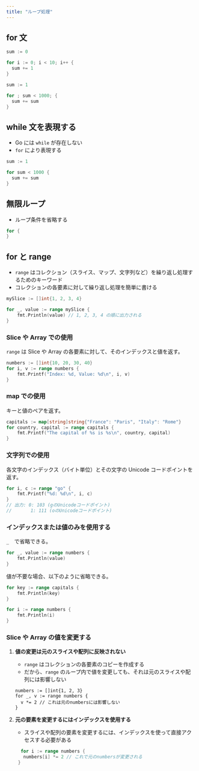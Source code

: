 ```yaml
---
title: "ループ処理"
---
```


## for 文

```go
sum := 0

for i := 0; i < 10; i++ {
  sum += 1
}
```

```go
sum := 1

for ; sum < 1000; {
  sum += sum
}
```

## while 文を表現する

- Go には `while` が存在しない
- `for` により表現する

```go
sum := 1

for sum < 1000 {
  sum += sum
}
```

## 無限ループ

- ループ条件を省略する

```go
for {
}
```

## for と range

- `range` はコレクション（スライス、マップ、文字列など）を繰り返し処理するためのキーワード
- コレクションの各要素に対して繰り返し処理を簡単に書ける

```go
mySlice := []int{1, 2, 3, 4}

for _, value := range mySlice {
    fmt.Println(value) // 1, 2, 3, 4 の順に出力される
}
```

### Slice や Array での使用

`range` は Slice や Array の各要素に対して、そのインデックスと値を返す。

```go
numbers := []int{10, 20, 30, 40}
for i, v := range numbers {
    fmt.Printf("Index: %d, Value: %d\n", i, v)
}
```

### map での使用

キーと値のペアを返す。

```go
capitals := map[string]string{"France": "Paris", "Italy": "Rome"}
for country, capital := range capitals {
    fmt.Printf("The capital of %s is %s\n", country, capital)
}
```

### 文字列での使用

各文字のインデックス（バイト単位）とその文字の Unicode コードポイントを返す。

```go
for i, c := range "go" {
    fmt.Printf("%d: %d\n", i, c)
}
// 出力: 0: 103 (gのUnicodeコードポイント)
//       1: 111 (oのUnicodeコードポイント)
```

### インデックスまたは値のみを使用する

`_`　で省略できる。

```go
for _, value := range numbers {
    fmt.Println(value)
}
```

値が不要な場合、以下のように省略できる。

```go
for key := range capitals {
    fmt.Println(key)
}
```

```go
for i := range numbers {
    fmt.Println(i)
}
```

### Slice や Array の値を変更する

1. **値の変更は元のスライスや配列に反映されない**

   - `range` はコレクションの各要素のコピーを作成する
   - だから、`range` のループ内で値を変更しても、それは元のスライスや配列には影響しない

   ```
   numbers := []int{1, 2, 3}
   for _, v := range numbers {
     v *= 2 // これは元のnumbersには影響しない
   }
   ```

2. **元の要素を変更するにはインデックスを使用する**

   - スライスや配列の要素を変更するには、インデックスを使って直接アクセスする必要がある

   ```go
     for i := range numbers {
      numbers[i] *= 2 // これで元のnumbersが変更される
    }
   ```
